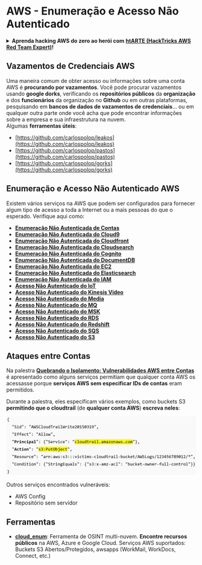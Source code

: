 # AWS - Enumeração e Acesso Não Autenticado

<details>

<summary><strong>Aprenda hacking AWS do zero ao herói com</strong> <a href="https://training.hacktricks.xyz/courses/arte"><strong>htARTE (HackTricks AWS Red Team Expert)</strong></a><strong>!</strong></summary>

Outras maneiras de apoiar o HackTricks:

* Se você deseja ver sua **empresa anunciada no HackTricks** ou **baixar o HackTricks em PDF**, confira os [**PLANOS DE ASSINATURA**](https://github.com/sponsors/carlospolop)!
* Adquira o [**swag oficial PEASS & HackTricks**](https://peass.creator-spring.com)
* Descubra [**A Família PEASS**](https://opensea.io/collection/the-peass-family), nossa coleção exclusiva de [**NFTs**](https://opensea.io/collection/the-peass-family)
* **Junte-se ao** 💬 [**grupo Discord**](https://discord.gg/hRep4RUj7f) ou ao [**grupo telegram**](https://t.me/peass) ou nos siga no **Twitter** 🐦 [**@hacktricks_live**](https://twitter.com/hacktricks_live)**.**
* **Compartilhe seus truques de hacking enviando PRs para os repositórios** [**HackTricks**](https://github.com/carlospolop/hacktricks) e [**HackTricks Cloud**](https://github.com/carlospolop/hacktricks-cloud).

</details>

## Vazamentos de Credenciais AWS

Uma maneira comum de obter acesso ou informações sobre uma conta AWS é **procurando por vazamentos**. Você pode procurar vazamentos usando **google dorks**, verificando os **repositórios públicos** da **organização** e dos **funcionários** da organização no **Github** ou em outras plataformas, pesquisando em **bancos de dados de vazamentos de credenciais**... ou em qualquer outra parte onde você acha que pode encontrar informações sobre a empresa e sua infraestrutura na nuvem.\
Algumas **ferramentas úteis**:

* [https://github.com/carlospolop/leakos](https://github.com/carlospolop/leakos)
* [https://github.com/carlospolop/pastos](https://github.com/carlospolop/pastos)
* [https://github.com/carlospolop/gorks](https://github.com/carlospolop/gorks)

## Enumeração e Acesso Não Autenticado AWS

Existem vários serviços na AWS que podem ser configurados para fornecer algum tipo de acesso a toda a Internet ou a mais pessoas do que o esperado. Verifique aqui como:

* ****[**Enumeração Não Autenticada de Contas**](aws-accounts-unauthenticated-enum.md)****
* ****[**Enumeração Não Autenticada do Cloud9**](broken-reference)****
* ****[**Enumeração Não Autenticada do Cloudfront**](aws-cloudfront-unauthenticated-enum.md)****
* ****[**Enumeração Não Autenticada do Cloudsearch**](broken-reference)****
* ****[**Enumeração Não Autenticada do Cognito**](aws-cognito-unauthenticated-enum.md)****
* ****[**Enumeração Não Autenticada do DocumentDB**](aws-documentdb-enum.md)****
* ****[**Enumeração Não Autenticada do EC2**](aws-ec2-unauthenticated-enum.md)****
* ****[**Enumeração Não Autenticada do Elasticsearch**](aws-elasticsearch-unauthenticated-enum.md)****
* ****[**Enumeração Não Autenticada do IAM**](../../aws-pentesting/aws-unauthenticated-enum-access/aws-iam-and-sts-unauthenticated-enum.md)****
* ****[**Acesso Não Autenticado do IoT**](aws-iot-unauthenticated-enum.md)****
* ****[**Acesso Não Autenticado do Kinesis Video**](aws-kinesis-video-unauthenticated-enum.md)****
* ****[**Acesso Não Autenticado do Media**](aws-media-unauthenticated-enum.md)****
* ****[**Acesso Não Autenticado do MQ**](aws-mq-unauthenticated-enum.md)****
* ****[**Acesso Não Autenticado do MSK**](aws-msk-unauthenticated-enum.md)****
* ****[**Acesso Não Autenticado do RDS**](aws-rds-unauthenticated-enum.md)****
* ****[**Acesso Não Autenticado do Redshift**](aws-redshift-unauthenticated-enum.md)****
* ****[**Acesso Não Autenticado do SQS**](aws-sqs-unauthenticated-enum.md)****
* ****[**Acesso Não Autenticado do S3**](aws-s3-unauthenticated-enum.md)****

## Ataques entre Contas

Na palestra [**Quebrando o Isolamento: Vulnerabilidades AWS entre Contas**](https://www.youtube.com/watch?v=JfEFIcpJ2wk) é apresentado como alguns serviços permitiam que qualquer conta AWS os acessasse porque **serviços AWS sem especificar IDs de contas** eram permitidos.

Durante a palestra, eles especificam vários exemplos, como buckets S3 **permitindo que o cloudtrail** (de **qualquer conta AWS**) **escreva neles**:

![](<../../../.gitbook/assets/image (38) (1).png>)

Outros serviços encontrados vulneráveis:

* AWS Config
* Repositório sem servidor

## Ferramentas

* [**cloud\_enum**](https://github.com/initstring/cloud\_enum): Ferramenta de OSINT multi-nuvem. **Encontre recursos públicos** na AWS, Azure e Google Cloud. Serviços AWS suportados: Buckets S3 Abertos/Protegidos, awsapps (WorkMail, WorkDocs, Connect, etc.)
